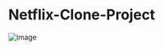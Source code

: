 # Netflix-Clone-Project
![image](https://github.com/user-attachments/assets/b2c68256-f012-422f-96a6-7ee4684756ba)


